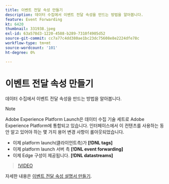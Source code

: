 ```yaml
---
title: 이벤트 전달 속성 만들기
description: 데이터 수집에서 이벤트 전달 속성을 만드는 방법을 알아봅니다.
feature: Event Forwarding
kt: 6420
thumbnail: 331938.jpeg
exl-id: 63a578d3-1220-4588-b289-7310f4905d52
source-git-commit: cc7a77c4dd380ae1bc23dc75608e8e2224dfe78c
workflow-type: tm+mt
source-wordcount: '101'
ht-degree: 0%

---
```


# 이벤트 전달 속성 만들기

데이터 수집에서 이벤트 전달 속성을 만드는 방법을 알아봅니다.

>[!NOTE]
>
>Adobe Experience Platform Launch은 데이터 수집 기술 세트로 Adobe Experience Platform에 통합되고 있습니다. 인터페이스에서 이 컨텐츠를 사용하는 동안 알고 있어야 하는 몇 가지 용어 변경 사항이 롤아웃되었습니다.
>
> * 이제 platform launch(클라이언트측)가 **[!DNL tags]**
> * 이제 platform launch 서버 측 **[!DNL event forwarding]**
> * 이제 Edge 구성이 제공됩니다. **[!DNL datastreams]**


>[!VIDEO](https://video.tv.adobe.com/v/331938?quality=12&learn=on)

자세한 내용은 [이벤트 전달 속성 설명서 만들기](https://experienceleague.adobe.com/docs/experience-platform/tags/event-forwarding/getting-started.html#create-an-event-forwarding-property).